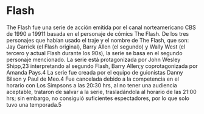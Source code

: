 # Flash
The Flash fue una serie de acción emitida por el canal norteamericano CBS de 1990 a 19911​ basada en el personaje de cómics The Flash. De los tres personajes que habían usado el traje y el nombre de The Flash, que son: Jay Garrick (el Flash original), Barry Allen (el segundo) y Wally West (el tercero y actual Flash durante los 90s), la serie se basa en el segundo personaje mencionado. La serie está protagonizada por John Wesley Shipp,2​3​ interpretando al segundo Flash, Barry Allen;y coprotagonizada por Amanda Pays.4​ La serie fue creada por el equipo de guionistas Danny Bilson y Paul de Meo.4​ Fue cancelada debido a la competencia en el horario con Los Simpsons a las 20:30 hrs, al no tener una audiencia aceptable, trataron de salvar a la serie, trasladándola al horario de las 21:00 hrs; sin embargo, no consiguió suficientes espectadores, por lo que solo tuvo una temporada.5​
